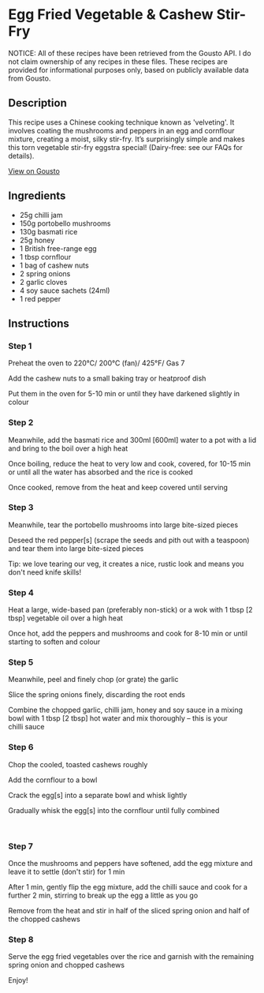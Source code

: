# Egg Fried Vegetable & Cashew Stir-Fry

NOTICE: All of these recipes have been retrieved from the Gousto API. I do not claim ownership of any recipes in these files. These recipes are provided for informational purposes only, based on publicly available data from Gousto.

## Description

This recipe uses a Chinese cooking technique known as 'velveting'. It involves coating the mushrooms and peppers in an egg and cornflour mixture, creating a moist, silky stir-fry. It’s surprisingly simple and makes this torn vegetable stir-fry eggstra special! (Dairy-free: see our FAQs for details).

[View on Gousto](https://www.gousto.co.uk/recipes/cookbook/egg-fried-vegetable-cashew-stir-fry)

## Ingredients

- 25g chilli jam
- 150g portobello mushrooms
- 130g basmati rice
- 25g honey
- 1 British free-range egg
- 1 tbsp cornflour 
- 1 bag of cashew nuts
- 2 spring onions 
- 2 garlic cloves
- 4 soy sauce sachets (24ml)
- 1 red pepper

## Instructions


### Step 1

Preheat the oven to 220&deg;C/ 200&deg;C (fan)/ 425&deg;F/ Gas 7


Add the cashew nuts to a small baking tray or heatproof dish


Put them in the oven for 5-10 min or until they have darkened slightly in colour


### Step 2

Meanwhile, add the basmati rice and 300ml <span class="text-danger">[600ml]</span> water to a pot with a lid and bring to the boil over a high heat


Once boiling, reduce the heat to very low and cook, covered, for 10-15 min or until all the water has absorbed and the rice is cooked


Once cooked, remove from the heat and keep covered until serving


### Step 3

Meanwhile, tear the portobello mushrooms into large bite-sized pieces&nbsp;


Deseed the red pepper<span class="text-danger">[s]</span> (scrape the seeds and pith out with a teaspoon) and tear them into large bite-sized pieces&nbsp;


Tip:&nbsp;we love tearing our veg, it creates a nice, rustic look and means you don't need knife skills!


### Step 4

Heat a large, wide-based pan (preferably non-stick) or a wok with 1 tbsp <span class="text-danger">[2 tbsp]</span> vegetable oil over a high heat


Once hot, add the peppers and mushrooms and cook for 8-10 min or until starting to soften and colour&nbsp;


### Step 5

Meanwhile, peel and finely chop (or grate) the garlic


Slice the spring onions finely, discarding the root ends


Combine the chopped garlic, chilli jam, honey and soy sauce in a mixing bowl with 1 tbsp <span class="text-danger">[2 tbsp]</span> hot water and mix thoroughly &ndash; this is your chilli&nbsp;sauce


### Step 6

Chop the cooled, toasted cashews roughly


Add the cornflour to a bowl&nbsp;


Crack the egg<span class="text-danger">[s]</span> into a separate bowl and whisk lightly


Gradually whisk the egg<span class="text-danger">[s]</span> into the cornflour until fully combined


&nbsp;


### Step 7

Once the mushrooms and peppers have softened, add the egg mixture and leave it to settle (don't stir) for 1 min


After 1 min, gently flip the egg mixture, add the chilli sauce and cook for a further 2 min, stirring to break up the egg a little as you go&nbsp;


Remove from the heat and stir in half of the sliced spring onion and half of the chopped cashews&nbsp;

### Step 8

Serve the egg fried vegetables over the rice and garnish with the remaining spring onion and chopped cashews&nbsp;


Enjoy!

